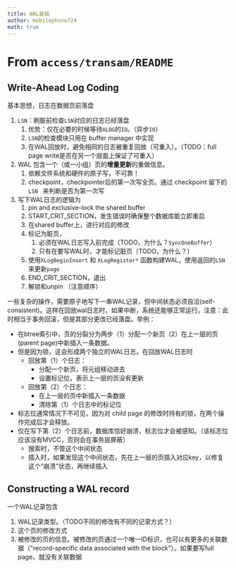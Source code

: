 ```yaml
---
title: WAL基础
author: mobilephone724
math: true
---
```

# From `access/transam/README`

## Write-Ahead Log Coding

基本思想，日志在数据页前落盘

1. `LSN`：刷脏前检查`LSN`对应的日志已经落盘
    1. 优势：仅在必要的时候等待`XLOG`的`IO`。（异步`IO`）
    2. `LSN`的检查模块只用在 buffer manager 中实现
    3. 在WAL回放时，避免相同的日志被重复回放（可重入）。（TODO：full page write是否在另一个层面上保证了可重入）
2. WAL 包含一个（或一小组）页的**增量更新**的重做信息。
    1. 依赖文件系统和硬件的原子写，不可靠！
    2. checkpoint，checkpointer后的第一次写全页。通过 checkpoint 留下的 `LSN ` 来判断是否为第一次写
3. 写下WAL日志的逻辑为
    1. pin and exclusive-lock the shared buffer 
    2. START_CRIT_SECTION，发生错误时确保整个数据库能立即重启
    3. 在shared buffer上，进行对应的修改
    4. 标记为脏页，
        1. 必须在WAL日志写入前完成（TODO，为什么？`SyncOneBuffer`）
        2. 只有在要写WAL时，才能标记脏页（TODO，为什么？）
    5. 使用`XLogBeginInsert` 和 `XLogRegister*` 函数构建WAL，使用返回的`LSN`来更新`page`
    6. END_CRIT_SECTION，退出
    7. 解锁和unpin （注意顺序）

一些复杂的操作，需要原子地写下一串WAL记录，但中间状态必须自洽(self-consistent)。这样在回放wal日志时，如果中断，系统还能够正常运行。注意：此时相当于事务回滚，但是其部分更改已经落盘。举例：
* 在btree索引中，页的分裂分为两步（1）分配一个新页（2）在上一层的页(parent page)中新插入一条数据。
* 但是因为锁，这会形成两个独立的WAL日志。在回放WAL日志时
    * 回放第（1）个日志：
        * 分配一个新页，将元组移动进去
        * 设置标记位，表示上一层的页没有更新
    * 回放第（2）个日志：
        * 在上一层的页中新插入一条数据
        * 清除第（1）个日志中的标记位
* 标志位通常情况下不可见，因为对 child page 的修改时持有的锁，在两个操作完成后才会释放。
* 仅在写下第（2）个日志前，数据库恰好崩溃，标志位才会被感知。（该标志位应该没有MVCC，否则会在事务层屏蔽）
    * 搜索时，不管这个中间状态
    * 插入时，如果发现这个中间状态，先在上一层的页插入对应key，以修复这个“崩溃”状态，再继续插入
## Constructing a WAL record

一个WAL记录包含
1. WAL记录类型。（TODO不同的修改有不同的记录方式？）
2. 这个页的修改方式
3. 被修改的页的信息。被修改的页通过一个唯一ID标识，也可以有更多的关联数据（"record-specific data associated with the block"）。如果要写full page，就没有关联数据

